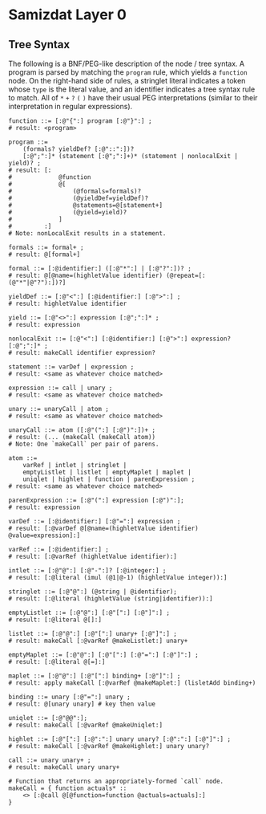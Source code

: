Samizdat Layer 0
================

Tree Syntax
-----------

The following is a BNF/PEG-like description of the node / tree syntax.
A program is parsed by matching the `program` rule, which yields a
`function` node. On the right-hand side of rules, a stringlet literal
indicates a token whose `type` is the literal value, and an identifier
indicates a tree syntax rule to match. All of `*` `+` `?` `(` `)` have
their usual PEG interpretations (similar to their interpretation in
regular expressions).

```
function ::= [:@"{":] program [:@"}":] ;
# result: <program>

program ::=
    (formals? yieldDef? [:@"::":])?
    [:@";":]* (statement [:@";":]+)* (statement | nonlocalExit | yield)? ;
# result: [:
#             @function
#             @[
#                 (@formals=formals)?
#                 (@yieldDef=yieldDef)?
#                 @statements=@[statement+]
#                 (@yield=yield)?
#             ]
#         :]
# Note: nonLocalExit results in a statement.

formals ::= formal+ ;
# result: @[formal+]

formal ::= [:@identifier:] ([:@"*":] | [:@"?":])? ;
# result: @[@name=(highletValue identifier) (@repeat=[:(@"*"|@"?"):])?]

yieldDef ::= [:@"<":] [:@identifier:] [:@">":] ;
# result: highletValue identifier

yield ::= [:@"<>":] expression [:@";":]* ;
# result: expression

nonlocalExit ::= [:@"<":] [:@identifier:] [:@">":] expression? [:@";":]* ;
# result: makeCall identifier expression?

statement ::= varDef | expression ;
# result: <same as whatever choice matched>

expression ::= call | unary ;
# result: <same as whatever choice matched>

unary ::= unaryCall | atom ;
# result: <same as whatever choice matched>

unaryCall ::= atom ([:@"(":] [:@")":])+ ;
# result: (... (makeCall (makeCall atom))
# Note: One `makeCall` per pair of parens.

atom ::=
    varRef | intlet | stringlet |
    emptyListlet | listlet | emptyMaplet | maplet |
    uniqlet | highlet | function | parenExpression ;
# result: <same as whatever choice matched>

parenExpression ::= [:@"(":] expression [:@")":];
# result: expression

varDef ::= [:@identifier:] [:@"=":] expression ;
# result: [:@varDef @[@name=(highletValue identifier) @value=expression]:]

varRef ::= [:@identifier:] ;
# result: [:@varRef (highletValue identifier):]

intlet ::= [:@"@":] [:@"-":]? [:@integer:] ;
# result: [:@literal (imul (@1|@-1) (highletValue integer)):]

stringlet ::= [:@"@":] (@string | @identifier);
# result: [:@literal (highletValue (string|identifier)):]

emptyListlet ::= [:@"@":] [:@"[":] [:@"]":] ;
# result: [:@literal @[]:]

listlet ::= [:@"@":] [:@"[":] unary+ [:@"]":] ;
# result: makeCall [:@varRef @makeListlet:] unary+

emptyMaplet ::= [:@"@":] [:@"[":] [:@"=":] [:@"]":] ;
# result: [:@literal @[=]:]

maplet ::= [:@"@":] [:@"[":] binding+ [:@"]":] ;
# result: apply makeCall [:@varRef @makeMaplet:] (lisletAdd binding+)

binding ::= unary [:@"=":] unary ;
# result: @[unary unary] # key then value

uniqlet ::= [:@"@@":];
# result: makeCall [:@varRef @makeUniqlet:]

highlet ::= [:@"[":] [:@":":] unary unary? [:@":":] [:@"]":] ;
# result: makeCall [:@varRef @makeHighlet:] unary unary?

call ::= unary unary+ ;
# result: makeCall unary unary+

# Function that returns an appropriately-formed `call` node.
makeCall = { function actuals* ::
    <> [:@call @[@function=function @actuals=actuals]:]
}
```
